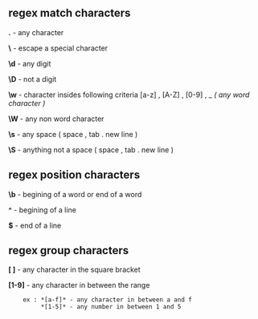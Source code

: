 
## regex match  characters 

**.**  -   any character 

**\\**  - escape a special character

**\d** - any digit

**\D** - not a digit

**\w** - character insides following criteria [a-z] , [A-Z] , [0-9] , _ *( any word character )*

**\W** - any non word character

**\s** - any space ( space , tab . new line )

**\S** - anything not a  space ( space , tab . new line )

## regex position characters

**\b** - begining of a word or end of a word

**^** - begining of a line 

**$**  - end of a line

## regex group characters 

**[ ]** - any character in the square bracket 

**[1-9]** - any character in between the range 
```
    ex : *[a-f]* - any character in between a and f
         *[1-5]* - any number in between 1 and 5 

```
